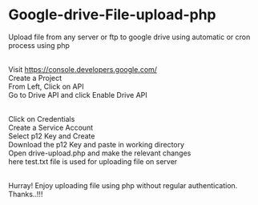 # Google-drive-File-upload-php
Upload file from any server or ftp to google drive using automatic or cron process using php<br><br>

Visit https://console.developers.google.com/<br>
Create a Project<br>
From Left, Click on API<br>
Go to Drive API and click Enable Drive API<br><br>

Click on Credentials<br>
Create a Service Account<br>
Select p12 Key and Create<br>
Download the p12 Key and paste in working directory<br>
Open drive-upload.php and make the relevant changes<br>
here test.txt file is used for uploading file on server<br><br>

Hurray! Enjoy uploading file using php without regular authentication.<br>
Thanks..!!!